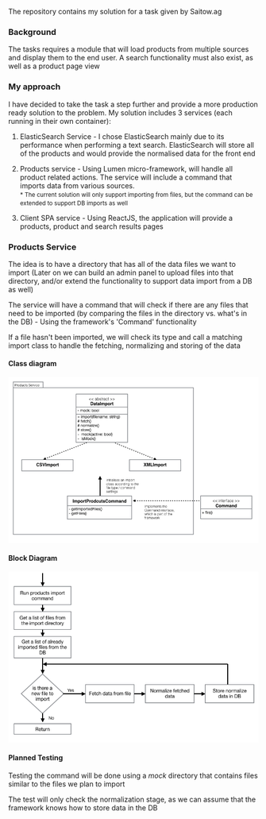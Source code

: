 The repository contains my solution for a task given by Saitow.ag

<h3>Background</h3>
The tasks requires a module that will load products from multiple sources and display them to the end user.
A search functionality must also exist, as well as a product page view

<h3>My approach</h3>
I have decided to take the task a step further and provide a more production ready solution to the problem. My solution includes 3 services (each running in their own container):

  1. ElasticSearch Service - I chose ElasticSearch mainly due to its performance when performing a text search. ElasticSearch will store all of the products and would provide the normalised data for the front end

  2. Products service - Using Lumen micro-framework, will handle all product related actions. The service will include a command that imports data from various sources.<br /><small>* The current solution will only support importing from files, but the command can be extended to support DB imports as well</small>

  3. Client SPA service - Using ReactJS, the application will provide a products, product and search results pages

<h3>Products Service</h3>

The idea is to have a directory that has all of the data files we want to import (Later on we can build an admin panel to upload files into that directory, and/or extend the functionality to support data import from a DB as well)

The service will have a command that will check if there are any files that need to be imported (by comparing the files in the directory vs. what's in the DB) - Using the framework's 'Command' functionality

If a file hasn't been imported, we will check its type and call a matching import class to handle the fetching, normalizing and storing of the data

<h4>Class diagram</h4>
<img src="class-diagram.png" alt="class diagram" />

<h4>Block Diagram</h4>
<img src="block-diagram.png" alt="block diagram" />

<h4>Planned Testing</h4>

Testing the command will be done using a <i>mock</i> directory that contains files similar to the files we plan to import

The test will only check the normalization stage, as we can assume that the framework knows how to store data in the DB
